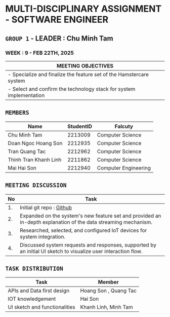 # MULTI-DISCIPLINARY ASSIGNMENT - SOFTWARE ENGINEER

## `GROUP 1` - LEADER : Chu Minh Tam

### WEEK : 9 - FEB 22TH, 2025

| MEETING OBJECTIVES                                                  |
| ------------------------------------------------------------------- |
| - Specialize and finalize the feature set of the Hamstercare system |
| - Select and confirm the technology stack for system implementation |

## `MEMBERS`

| Name                  | StudentID | Falcuty              |
| --------------------- | --------- | -------------------- |
| Chu Minh Tam          | 2213009   | Computer Science     |
| Doan Ngoc Hoang Son   | 2212935   | Computer Science     |
| Tran Quang Tac        | 2212962   | Computer Science     |
| Thinh Tran Khanh Linh | 2211862   | Computer Science     |
| Mai Hai Son           | 2212940   | Computer Engineering |

## `MEETING DISCUSSION`

| No  | Task                                                                                                           |
| --- | -------------------------------------------------------------------------------------------------------------- |
| 1.  | Initial git repo : [Github](https://github.com/jncmtam/DADN-SE)                                                |
| 2.  | Expanded on the system's new feature set and provided an in-depth explanation of the data streaming mechanism. |
| 3.  | Researched, selected, and configured IoT devices for system integration.                                       |
| 4.  | Discussed system requests and responses, supported by an initial UI sketch to visualize user interaction flow. |

## `TASK DISTRIBUTION`

| Task                          | Member                |
| ----------------------------- | --------------------- |
| APIs and Data first design    | Hoang Son , Quang Tac |
| IOT knowledgement             | Hai Son               |
| UI sketch and functionalities | Khanh Linh, Minh Tam  |
